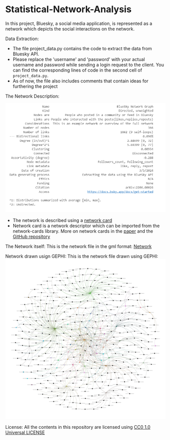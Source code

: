 # Statistical-Network-Analysis
In this project, Bluesky, a social media application, is represented as a network which depicts the social interactions on the network.

Data Extraction:
- The file project_data.py contains the code to extract the data from Bluesky API.
- Please replace the 'username' and 'password' with your actual username and password while sending a login request to the client. You can find the corresponding lines of code in the second cell of `project_data.py`.
- As of now, the file also includes comments that contain ideas for furthering the project

The Network Description:

  ![Network Card](https://github.com/vgentela/Statistical-Network-Analysis/blob/main/network_card.png)
  
- The network is described using a [network card](https://github.com/vgentela/Statistical-Network-Analysis/blob/main/Bsky_network_card.tex)
- Network card is a network descriptor which can be imported from the network-cards library. More on network cards in the [paper](https://arxiv.org/abs/2206.00026) and the [GitHub repository](https://github.com/network-cards/network-cards)
  
The Network itself:
This is the network file in the gml format: [Network](https://github.com/vgentela/Statistical-Network-Analysis/blob/main/graph.gml)

Network drawn usign GEPHI:
This is the network file drawn using GEPHI: ![Gephi network](https://github.com/vgentela/Statistical-Network-Analysis/blob/main/Fullnet.png)

License:
All the contents in this repository are licensed using [CC0 1.0 Universal LICENSE](https://github.com/vgentela/Statistical-Network-Analysis/blob/main/LICENSE)
